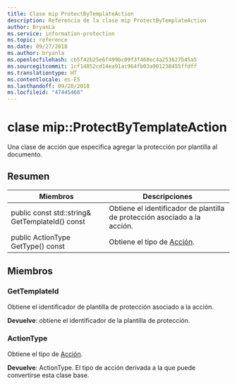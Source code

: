 ```yaml
---
title: Clase mip ProtectByTemplateAction
description: Referencia de la clase mip ProtectByTemplateAction
author: BryanLa
ms.service: information-protection
ms.topic: reference
ms.date: 09/27/2018
ms.author: bryanla
ms.openlocfilehash: cb5f42b25e6f499bc09f3f460ec4a253627b45a5
ms.sourcegitcommit: 1cf14852cd14ea91ac964fb03a901238455ffdff
ms.translationtype: HT
ms.contentlocale: es-ES
ms.lasthandoff: 09/28/2018
ms.locfileid: "47445468"
---
```

# <a name="class-mipprotectbytemplateaction"></a>clase mip::ProtectByTemplateAction 
Una clase de acción que especifica agregar la protección por plantilla al documento.
  
## <a name="summary"></a>Resumen
 Miembros                        | Descripciones                                
--------------------------------|---------------------------------------------
 public const std::string& GetTemplateId() const  |  Obtiene el identificador de plantilla de protección asociado a la acción.
 public ActionType GetType() const  |  Obtiene el tipo de [Acción](class_mip_action.md).
  
## <a name="members"></a>Miembros
  
### <a name="gettemplateid"></a>GetTemplateId
Obtiene el identificador de plantilla de protección asociado a la acción.

  
**Devuelve**: obtiene el identificador de la plantilla de protección.
  
### <a name="actiontype"></a>ActionType
Obtiene el tipo de [Acción](class_mip_action.md).

  
**Devuelve**: ActionType. El tipo de acción derivada a la que puede convertirse esta clase base.